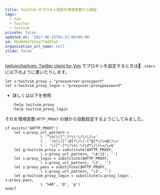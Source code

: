 ```yaml
---
title: TwitVim のプロキシ設定を環境変数から設定
tags:
  - Vim
  - Twitter
  - twitvim
private: false
updated_at: '2017-06-15T02:22:06+09:00'
id: 0bd0d4d763ea774d97a5
organization_url_name: null
slide: false
---
```

[twitvim/twitvim: Twitter client for Vim](https://github.com/twitvim/twitvim) でプロキシを設定するときは `.vimrc` に以下のように書いたりします。

```vim:.vimrc
let s:twitvim_proxy = "proxyserver:proxyport"
let s:twitvim_proxy_login = "proxyuser:proxypassword"
```

-   詳しくは以下を参照

    ```vim
    :help twitvim_proxy
    :help twitvim_proxy_login
    ```

それを環境変数 `HTTP_PROXY` の値から自動設定するようにしてみました。

```vim:.vimrc
if exists('$HTTP_PROXY')
    let s:proxy_url_pattern =
                \ '^\%(\([^:]*\):\/\/\)\='
                \ . '\%(\([^:@]*\)\(:[^@]*\)\=@\)\='
                \ . '\([^:]*\)\%(:\(\d*\)\)\=/\=$'
    let g:twitvim_proxy = substitute($HTTP_PROXY,
                \ s:proxy_url_pattern, '\4:\5', '')
    let s:proxy_login = substitute($HTTP_PROXY,
                \ s:proxy_url_pattern, '\2', '')
    let s:proxy_pass = substitute($HTTP_PROXY,
                \ s:proxy_url_pattern, '\3', '')
    let g:twitvim_proxy_login = substitute(s:proxy_login . s:proxy_pass,
                \ '%40', '@', 'g')
endif
```

